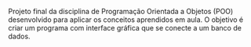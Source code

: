 Projeto final da disciplina de Programação Orientada a Objetos (POO) desenvolvido para aplicar os conceitos aprendidos em aula. O objetivo é criar um programa com interface gráfica que se conecte a um banco de dados.
